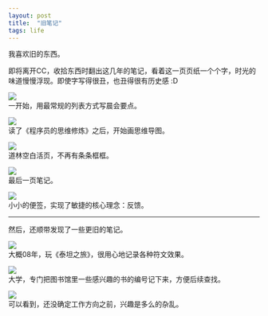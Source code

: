 ```yaml
---
layout: post
title:  "旧笔记"
tags: life
---
```


我喜欢旧的东西。

即将离开CC，收拾东西时翻出这几年的笔记，看着这一页页纸一个个字，时光的味道慢慢浮现。即使字写得很丑，也丑得很有历史感 :D

![](/images/blog/201604-old-notes-4.jpg)<br>
一开始，用最常规的列表方式写晨会要点。

<!--more-->

![](/images/blog/201604-old-notes-5.jpg)<br>
读了《程序员的思维修炼》之后，开始画思维导图。

![](/images/blog/201604-old-notes-6.jpg)<br>
道林空白活页，不再有条条框框。

![](/images/blog/201604-old-notes-7.jpg)<br>
最后一页笔记。

![](/images/blog/201604-old-notes-8.jpg)<br>
小小的便签，实现了敏捷的核心理念：反馈。

<hr>

然后，还顺带发现了一些更旧的笔记。

![](/images/blog/201604-old-notes-3.jpg)<br>
大概08年，玩《泰坦之旅》，很用心地记录各种符文效果。

![](/images/blog/201604-old-notes-1.jpg)<br>
大学，专门把图书馆里一些感兴趣的书的编号记下来，方便后续查找。

![](/images/blog/201604-old-notes-2.jpg)<br>
可以看到，还没确定工作方向之前，兴趣是多么的杂乱。



